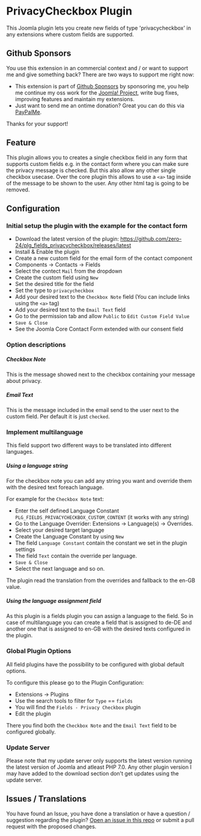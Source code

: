 # PrivacyCheckbox Plugin

This Joomla plugin lets you create new fields of type 'privacycheckbox' in any extensions where custom fields are supported.

## Github Sponsors

You use this extension in an commercial context and / or want to support me and give something back?
There are two ways to support me right now:
- This extension is part of [Github Sponsors](https://github.com/sponsors/zero-24/) by sponsoring me, you help me continue my oss work for the [Joomla! Project](https://volunteers.joomla.org/joomlers/248-tobias-zulauf), write bug fixes, improving features and maintain my extensions.
- Just want to send me an ontime donation? Great you can do this via [PayPalMe](https://www.paypal.me/zero24).

Thanks for your support!

## Feature

This plugin allows you to creates a single checkbox field in any form that supports custom fields e.g. in the contact form where you can make sure the privacy message is checked. But this also allow any other single checkbox usecase. Over the core plugin this allows to use a `<a>` tag inside of the message to be shown to the user. Any other html tag is going to be removed.

## Configuration

### Initial setup the plugin with the example for the contact form

- Download the latest version of the plugin: https://github.com/zero-24/plg_fields_privacycheckbox/releases/latest
- Install & Enable the plugin
- Create a new custom field for the email form of the contact component
 - Components -> Contacts -> Fields
 - Select the contect `Mail` from the dropdown
 - Create the custom field using `New`
 - Set the desired title for the field
 - Set the type to `privacycheckbox`
 - Add your desired text to the `Checkbox Note` field (You can include links using the `<a>` tag)
 - Add your desired text to the `Email Text` field
 - Go to the permission tab and allow `Public` to `Edit Custom Field Value`
 - `Save & Close`
 - See the Joomla Core Contact Form extended with our consent field

### Option descriptions

##### Checkbox Note

This is the message showed next to the checkbox containing your message about privacy.

##### Email Text

This is the message included in the email send to the user next to the custom field. Per default it is just `checked`.

### Implement multilanguage

This field support two different ways to be translated into different languages.

##### Using a language string

For the checkbox note you can add any string you want and override them with the desired text foreach language.

For example for the `Checkbox Note` text:
- Enter the self defined Language Constant `PLG_FIELDS_PRIVACYCHECKBOX_CUSTOM_CONTENT` (it works with any string)
- Go to the Language Overrider: Extensions -> Language(s) -> Overrides.
- Select your desired target language
- Create the Language Constant by using `New`
- The field `Language Constant` contain the constant we set in the plugin settings
- The field `Text` contain the override per language.
- `Save & Close`
- Select the next language and so on.

The plugin read the translation from the overrides and fallback to the en-GB value.

##### Using the language assignment field

As this plugin is a fields plugin you can assign a language to the field. So in case of multilanguage you can create a field that is assigned to de-DE and another one that is assigned to en-GB with the desired texts configured in the plugin.

### Global Plugin Options

All field plugins have the possibility to be configured with global default options.

To configure this please go to the Plugin Configuration:
- Extensions -> Plugins
- Use the search tools to filter for `Type` == `fields`
- You will find the `Fields - Privacy Checkbox` plugin
- Edit the plugin

There you find both the `Checkbox Note` and the `Email Text` field to be configured globally.

### Update Server

Please note that my update server only supports the latest version running the latest version of Joomla and atleast PHP 7.0.
Any other plugin version I may have added to the download section don't get updates using the update server.

## Issues / Translations

You have found an Issue, you have done a translation or have a question / suggestion regarding the plugin?
[Open an issue in this repo](https://github.com/zero-24/plg_fields_privacycheckbox/issues/new) or submit a pull request with the proposed changes.

